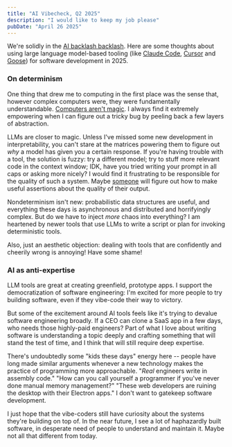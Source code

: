 ```yaml
---
title: "AI Vibecheck, Q2 2025"
description: "I would like to keep my job please"
pubDate: "April 26 2025"
---
```


We're solidly in the [AI backlash backlash](https://maxread.substack.com/p/the-ai-backlash-backlash). Here are some thoughts about using large language model-based tooling (like [Claude Code](https://docs.anthropic.com/en/docs/agents-and-tools/claude-code/overview), [Cursor](https://www.cursor.com/en) and [Goose](https://github.com/block/goose)) for software development in 2025.

### On determinism

One thing that drew me to computing in the first place was the sense that, however complex computers were, they were fundamentally understandable. [Computers aren't magic](https://speakerdeck.com/bcantrill/things-i-learned-the-hard-way?slide=9). I always find it extremely empowering when I can figure out a tricky bug by peeling back a few layers of abstraction.

LLMs are closer to magic. Unless I've missed some new development in interpretability, you can't stare at the matrices powering them to figure out _why_ a model has given you a certain response. If you're having trouble with a tool, the solution is fuzzy: try a different model; try to stuff more relevant code in the context window; IDK, have you tried writing your prompt in all caps or asking more nicely? I would find it frustrating to be responsible for the quality of such a system. Maybe [someone](https://www.distributional.com) will figure out how to make useful assertions about the quality of their output.

Nondeterminism isn't new: probabilistic data structures are useful, and everything these days is asynchronous and distributed and horrifyingly complex. But do we have to inject _more_ chaos into everything? I am heartened by newer tools that use LLMs to write a script or plan for invoking deterministic tools.

Also, just an aesthetic objection: dealing with tools that are confidently and cheerily wrong is annoying! Have some shame!

### AI as anti-expertise

LLM tools are great at creating greenfield, prototype apps. I support the democratization of software engineering: I'm excited for more people to try building software, even if they vibe-code their way to victory.

But some of the excitement around AI tools feels like it's trying to devalue software engineering broadly. If a CEO can clone a SaaS app in a few days, who needs those highly-paid engineers? Part of what I love about writing software is understanding a topic deeply and crafting something that will stand the test of time, and I think that will still require deep expertise.

There's undoubtedly some "kids these days" energy here -- people have long made similar arguments whenever a new technology makes the practice of programming more approachable. "_Real_ engineers write in assembly code." "How can you call yourself a programmer if you've never done manual memory management?" "These web developers are ruining the desktop with their Electron apps." I don't want to gatekeep software development.

I just hope that the vibe-coders still have curiosity about the systems they're building on top of. In the near future, I see a lot of haphazardly built software, in desperate need of people to understand and maintain it. Maybe not all that different from today.